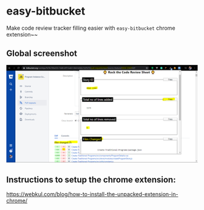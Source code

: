 # easy-bitbucket

Make code review tracker filling easier with `easy-bitbucket` chrome extension~~

## Global screenshot

![global screenshot](./img/global_screenshot.png)

## Instructions to setup the chrome extension:

https://webkul.com/blog/how-to-install-the-unpacked-extension-in-chrome/